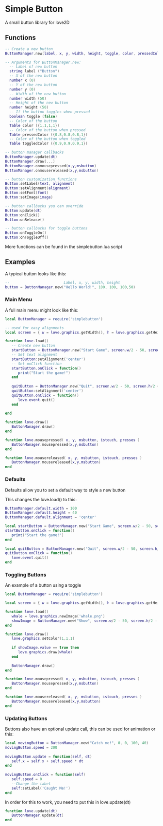# Simple Button

A small button library for love2D

## Functions

```lua 
-- Create a new button
ButtonManager.new(label, x, y, width, height, toggle, color, pressedColor, toggledColor) 

-- Arguments for ButtonManager.new:
  -- Label of new button
  string label ("Button")
  -- X of the new button
  number x (0)
  -- Y of the new button
  number y (0)
  -- Width of the new button
  number width (50)
  -- Height of the new button
  number height (50)
  -- If the button toggles when pressed
  boolean toggle (false)
  -- Color of the button
  Table color ({1,1,1,1})
  -- Color of the button when pressed
  Table pressedColor ({0.8,0.8,0.8,1})
  -- Color of the button when toggled
  Table toggledColor ({0.9,0.9,0.9,1})

-- button manager callbacks
ButtonManager.update(dt)
ButtonManager.draw(...)
ButtonManager.onmousepressed(x,y,msbutton)
ButtonManager.onmousereleased(x,y,msbutton)

-- button customization functions
Button:setLabel(text, alignment)
Button:setAlignment(alignment)
Button:setFont(font)
Button:setImage(image)

-- button callbacks you can override
Button:update(dt)
Button:onClick()
Button:onRelease()

-- button callbacks for toggle buttons
Button:onToggleOn()
Button:onToggleOff()
```

More functions can be found in the simplebutton.lua script

## Examples

A typical button looks like this:

```lua
--                         Label, x, y, width, height
button = ButtonManager.new("Hello World!", 100, 100, 100,50)
```

### Main Menu
A full main menu might look like this:

```lua
local ButtonManager = require('simplebutton')

-- used for easy alignments
local screen = { w = love.graphics.getWidth(), h = love.graphics.getHeight() }

function love.load()
   -- Create new button
   startButton = ButtonManager.new("Start Game", screen.w/2 - 50, screen.h/2 - 20, 100, 40)
   -- Set text alignment
   startButton:setAlignment('center')
   -- Set onClick function
   startButton.onClick = function()
      print("Start the game!")
   end
	
   quitButton = ButtonManager.new("Quit", screen.w/2 - 50, screen.h/2 + 30, 100, 40)
   quitButton:setAlignment('center')
   quitButton.onClick = function()
      love.event.quit()
   end
	
end

function love.draw()
   ButtonManager.draw()
end

function love.mousepressed( x, y, msbutton, istouch, presses )
   ButtonManager.mousepressed(x,y,msbutton)
end

function love.mousereleased( x, y, msbutton, istouch, presses )
   ButtonManager.mousereleased(x,y,msbutton)
end
```

### Defaults
Defaults allow you to set a default way to style a new button

This changes the love.load() to this:

```lua
ButtonManager.default.width = 100
ButtonManager.default.height = 40
ButtonManager.default.alignment = 'center'

local startButton = ButtonManager.new("Start Game", screen.w/2 - 50, screen.h/2 - 20)
startButton.onClick = function()
   print("Start the game!")
end
 
local quitButton = ButtonManager.new("Quit", screen.w/2 - 50, screen.h/2 + 30)
quitButton.onClick = function()
   love.event.quit()
end
```

### Toggling Buttons
An example of a button using a toggle

```lua
local ButtonManager = require('simplebutton')

local screen = { w = love.graphics.getWidth(), h = love.graphics.getHeight() }

function love.load()
   whale = love.graphics.newImage('whale.png')
   showImage = ButtonManager.new("Show", screen.w/2 - 50, screen.h/2 - 20, 100, 40, true)
end

function love.draw()
   love.graphics.setColor(1,1,1)
	
   if showImage.value == true then
      love.graphics.draw(whale)
   end
   
   ButtonManager.draw()
end

function love.mousepressed( x, y, msbutton, istouch, presses )
   ButtonManager.mousepressed(x,y,msbutton)
end

function love.mousereleased( x, y, msbutton, istouch, presses )
   ButtonManager.mousereleased(x,y,msbutton)
end
```

### Updating Buttons
Buttons also have an optional update call, this can be used for animation or this:

```lua
local movingButton = ButtonManager.new("Catch me!", 0, 0, 100, 40)
movingButton.speed = 200
 
movingButton.update = function(self, dt)
   self.x = self.x + self.speed * dt
end
 
movingButton.onClick = function(self)
   self.speed = 0
   --Change the label
   self:setLabel('Caught Me!')
end
```

In order for this to work, you need to put this in love.update(dt)

```lua
function love.update(dt)
   ButtonManager.update(dt)
end
```
